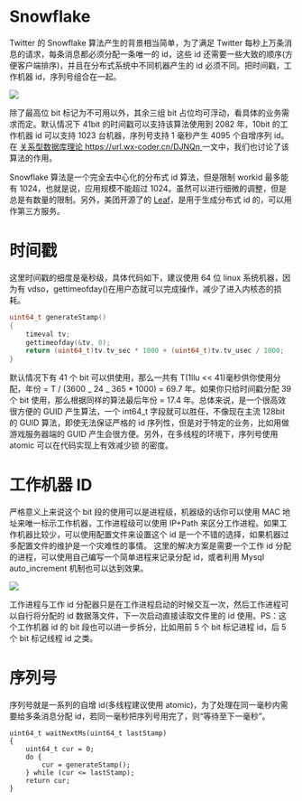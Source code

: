 # Snowflake

Twitter 的 Snowflake 算法产生的背景相当简单，为了满足 Twitter 每秒上万条消息的请求，每条消息都必须分配一条唯一的 id，这些 id 还需要一些大致的顺序(方便客户端排序)，并且在分布式系统中不同机器产生的 id 必须不同。把时间戳，工作机器 id，序列号组合在一起。

![](http://121.40.136.3/wp-content/uploads/2015/04/snowflake-64bit.jpg)

除了最高位 bit 标记为不可用以外，其余三组 bit 占位均可浮动，看具体的业务需求而定。默认情况下 41bit 的时间戳可以支持该算法使用到 2082 年，10bit 的工作机器 id 可以支持 1023 台机器，序列号支持 1 毫秒产生 4095 个自增序列 id。在 [关系型数据库理论 https://url.wx-coder.cn/DJNQn ](https://url.wx-coder.cn/DJNQn)一文中，我们也讨论了该算法的作用。

Snowflake 算法是一个完全去中心化的分布式 id 算法，但是限制 workid 最多能有 1024，也就是说，应用规模不能超过 1024。虽然可以进行细微的调整，但是总是有数量的限制。另外，美团开源了的 [Leaf](https://github.com/Meituan-Dianping/Leaf)，是用于生成分布式 id 的，可以用作第三方服务。

# 时间戳

这里时间戳的细度是毫秒级，具体代码如下，建议使用 64 位 linux 系统机器，因为有 vdso，gettimeofday()在用户态就可以完成操作，减少了进入内核态的损耗。

```c
uint64_t generateStamp()
{
    timeval tv;
    gettimeofday(&tv, 0);
    return (uint64_t)tv.tv_sec * 1000 + (uint64_t)tv.tv_usec / 1000;
}
```

默认情况下有 41 个 bit 可以供使用，那么一共有 T(1llu << 41)毫秒供你使用分配，年份 = T / (3600 _ 24 _ 365 \* 1000) = 69.7 年。如果你只给时间戳分配 39 个 bit 使用，那么根据同样的算法最后年份 = 17.4 年。总体来说，是一个很高效很方便的 GUID 产生算法，一个 int64_t 字段就可以胜任，不像现在主流 128bit 的 GUID 算法，即使无法保证严格的 id 序列性，但是对于特定的业务，比如用做游戏服务器端的 GUID 产生会很方便。另外，在多线程的环境下，序列号使用 atomic 可以在代码实现上有效减少锁 的密度。

# 工作机器 ID

严格意义上来说这个 bit 段的使用可以是进程级，机器级的话你可以使用 MAC 地址来唯一标示工作机器，工作进程级可以使用 IP+Path 来区分工作进程。如果工作机器比较少，可以使用配置文件来设置这个 id 是一个不错的选择，如果机器过多配置文件的维护是一个灾难性的事情。
这里的解决方案是需要一个工作 id 分配的进程，可以使用自己编写一个简单进程来记录分配 id，或者利用 Mysql auto_increment 机制也可以达到效果。

![](http://121.40.136.3/wp-content/uploads/2015/04/snowflake-%E5%B7%A5%E4%BD%9Cid.jpg)

工作进程与工作 id 分配器只是在工作进程启动的时候交互一次，然后工作进程可以自行将分配的 id 数据落文件，下一次启动直接读取文件里的 id 使用。PS：这个工作机器 id 的 bit 段也可以进一步拆分，比如用前 5 个 bit 标记进程 id，后 5 个 bit 标记线程 id 之类。

# 序列号

序列号就是一系列的自增 id(多线程建议使用 atomic)，为了处理在同一毫秒内需要给多条消息分配 id，若同一毫秒把序列号用完了，则“等待至下一毫秒”。

```
uint64_t waitNextMs(uint64_t lastStamp)
{
    uint64_t cur = 0;
    do {
        cur = generateStamp();
    } while (cur <= lastStamp);
    return cur;
}
```
